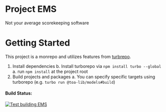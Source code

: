 # Project EMS

Not your average scorekeeping software

# Getting Started

This project is a monrepo and utilizes features from [turbrepo](https://turbo.build/).

1. Install dependencies
   b. Install turborepo via `npm install turbo --global`
   a. run `npm install` at the project root
2. Build projects and packages
   a. You can specify specific targets using turborepo (e.g. `turbo run @toa-lib/models#build`)

#### Build Status:

[![Test building EMS](https://github.com/the-orange-alliance/project-ems/actions/workflows/on_commit_build.yml/badge.svg)](https://github.com/the-orange-alliance/project-ems/actions/workflows/on_commit_build.yml)

